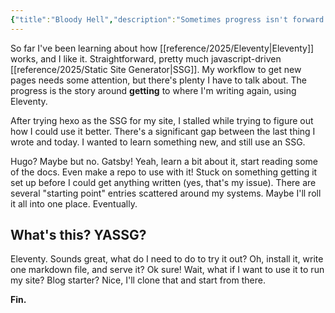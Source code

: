 ```yaml
---
{"title":"Bloody Hell","description":"Sometimes progress isn't forward.","date":"2021-06-01","tags":["status","git","GitHub","Eleventy"],"dg-publish":true,"created":"2021-06-01T11:38:42","updated":"2025-08-09T22:21:45-04:00","permalink":"/notes/2021/bloody-hell/","dgPassFrontmatter":true}
---
```


So far I've been learning about how [[reference/2025/Eleventy\|Eleventy]] works, and I like it. Straightforward, pretty much javascript-driven [[reference/2025/Static Site Generator\|SSG]]. My workflow to get new pages needs some attention, but there's plenty I have to talk about. The progress is the story around __getting__ to where I'm writing again, using Eleventy.

After trying hexo as the SSG for my site, I stalled while trying to figure out how I could use it better. There's a significant gap between the last thing I wrote and today. I wanted to learn something new, and still use an SSG.

Hugo? Maybe but no. Gatsby! Yeah, learn a bit about it, start reading some of the docs. Even make a repo to use with it! Stuck on something getting it set up before I could get anything written (yes, that's my issue). There are several "starting point" entries scattered around my systems. Maybe I'll roll it all into one place. Eventually.

## What's this? YASSG?

Eleventy. Sounds great, what do I need to do to try it out? Oh, install it, write one markdown file, and serve it? Ok sure! Wait, what if I want to use it to run my site? Blog starter? Nice, I'll clone that and start from there.

__Fin.__
